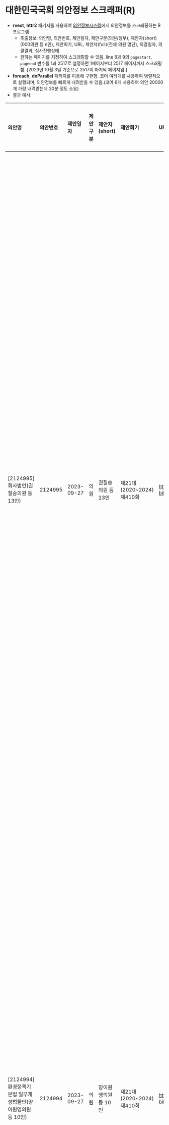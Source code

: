 # 대한민국국회 의안정보 스크래퍼(R)

-   **rvest**, **httr2** 패키지를 사용하여 [의안정보시스템](https://likms.assembly.go.kr/bill/main.do)에서 의안정보를 스크래핑하는 R 프로그램
    -   추출정보: 의안명, 의안번호, 제안일자, 제안구분(의원/정부), 제안자(short)(000의원 등 n인), 제안회기, URL, 제안자(full)(전체 의원 명단), 의결일자, 의결결과, 심사진행상태
    -   원하는 페이지를 지정하여 스크래핑할 수 있음. line 8과 9의 `pagestart`, `pageend` 변수를 1과 2517로 설정하면 1페이지부터 2517 페이지까지 스크래핑함. [2023년 10월 3일 기준으로 2517이 마지막 페이지임.]
-   **foreach**, **doParallel** 패키지를 이용해 구현함. 코어 여러개를 사용하여 병렬적으로 실행되며, 의안정보를 빠르게 내려받을 수 있음.(코어 6개 사용하여 의안 20000개 가량 내려받는데 30분 정도 소요)
-   결과 예시:

| 의안명                                                                         | 의안번호 | 제안일자   | 제안구분 | 제안자(short)        | 제안회기                    | URL                                                                                         | 제안자(full)                                                                                                                                                                                                                                                                                                                                                        | 의결일자 | 의결결과 | 심사진행상태 |
|:----|:----|:----|:----|:----|:----|:----|:-----------------------|:----|:----|:----|
| [2124995] 회사법안(권칠승의원 등 13인)                                         | 2124995  | 2023-09-27 | 의원     | 권칠승의원 등 13인   | 제21대 (2020\~2024) 제410회 | <https://likms.assembly.go.kr/bill/billDetail.do?billId=PRC_F2G3F0F9D2C0C1K0L3J0K0I7H3H0P9> | 권칠승(더불어민주당/權七勝) 고영인(더불어민주당/高永寅) 김승남(더불어민주당/金承南) 김종민(더불어민주당/金鐘民) 김철민(더불어민주당/金哲玟) 김홍걸(더불어민주당/金弘傑) 박성준(더불어민주당/朴省俊) 박정(더불어민주당/朴釘) 서동용(더불어민주당/徐東榕) 유기홍(더불어민주당/柳基洪) 임호선(더불어민주당/林昊宣) 정춘숙(더불어민주당/鄭春淑) 허영(더불어민주당/許榮) |          |          | 접수         |
| [2124994] 환경정책기본법 일부개정법률안(양이원영의원 등 10인)                  | 2124994  | 2023-09-27 | 의원     | 양이원영의원 등 10인 | 제21대 (2020\~2024) 제410회 | <https://likms.assembly.go.kr/bill/billDetail.do?billId=PRC_M2U3V0U5T1R0Z1Y1Z2X7W2E6D2D7C0> | 양이원영(더불어민주당/梁李媛瑛) 김승원(더불어민주당/金勝源) 김용민(더불어민주당/金容民) 안규백(더불어민주당/安圭伯) 우원식(더불어민주당/禹元植) 윤준병(더불어민주당/尹準炳) 이용빈(더불어민주당/李龍彬) 이용선(더불어민주당/李庸瑄) 정필모(더불어민주당/鄭必模) 황운하(더불어민주당/黃雲夏)                                                                         |          |          | 접수         |
| [2124993] 행정기본법 일부개정법률안(김승원의원 등 10인)                        | 2124993  | 2023-09-27 | 의원     | 김승원의원 등 10인   | 제21대 (2020\~2024) 제410회 | <https://likms.assembly.go.kr/bill/billDetail.do?billId=PRC_X2X3W0W8V2V4D1B7C1B5B1Z1A7I4G6> | 김승원(더불어민주당/金勝源) 강훈식(더불어민주당/姜勳植) 김의겸(더불어민주당/金宜謙) 민형배(더불어민주당/閔馨培) 신정훈(더불어민주당/辛正勳) 안규백(더불어민주당/安圭伯) 양기대(더불어민주당/梁基大) 정성호(더불어민주당/鄭成湖) 조정식(더불어민주당/趙正湜) 홍정민(더불어민주당/洪貞敏)                                                                             |          |          | 접수         |
| [2124992] 발전소주변지역 지원에 관한 법률 일부개정법률안(양이원영의원 등 10인) | 2124992  | 2023-09-27 | 의원     | 양이원영의원 등 10인 | 제21대 (2020\~2024) 제410회 | <https://likms.assembly.go.kr/bill/billDetail.do?billId=PRC_O2N3V0W6V2U3S1D6B1A0Z3A0I2H4F3> | 양이원영(더불어민주당/梁李媛瑛) 김승원(더불어민주당/金勝源) 김용민(더불어민주당/金容民) 김정호(더불어민주당/金禎鎬) 민병덕(더불어민주당/閔炳德) 안규백(더불어민주당/安圭伯) 우원식(더불어민주당/禹元植) 윤영덕(더불어민주당/尹永德) 이용선(더불어민주당/李庸瑄) 황운하(더불어민주당/黃雲夏)                                                                         |          |          | 접수         |
| [2124991] 교통시설특별회계법 일부개정법률안(양이원영의원 등 10인)              | 2124991  | 2023-09-27 | 의원     | 양이원영의원 등 10인 | 제21대 (2020\~2024) 제410회 | <https://likms.assembly.go.kr/bill/billDetail.do?billId=PRC_D2C3A0X5K1J0I1D1E2D2C5A9I8J1I1> | 양이원영(더불어민주당/梁李媛瑛) 김승원(더불어민주당/金勝源) 김용민(더불어민주당/金容民) 안규백(더불어민주당/安圭伯) 우원식(더불어민주당/禹元植) 윤준병(더불어민주당/尹準炳) 이용빈(더불어민주당/李龍彬) 이용선(더불어민주당/李庸瑄) 정필모(더불어민주당/鄭必模) 황운하(더불어민주당/黃雲夏)                                                                         |          |          | 접수         |
| [2124990] 초·중등교육법 일부개정법률안(소병철의원 등 10인)                     | 2124990  | 2023-09-27 | 의원     | 소병철의원 등 10인   | 제21대 (2020\~2024) 제410회 | <https://likms.assembly.go.kr/bill/billDetail.do?billId=PRC_R2S3Q0R9Z2Z5Y1W5W4V6W0D2E0D6B4> | 소병철(더불어민주당/蘇秉哲) 강준현(더불어민주당/康準鉉) 권칠승(더불어민주당/權七勝) 김정호(더불어민주당/金禎鎬) 김주영(더불어민주당/金周暎) 안규백(더불어민주당/安圭伯) 오영환(더불어민주당/吳永煥) 전해철(더불어민주당/全海澈) 정일영(더불어민주당/鄭日永) 한준호(더불어민주당/韓俊鎬)                                                                             |          |          | 접수         |

-   문의: issue 생성 또는 e-mail
